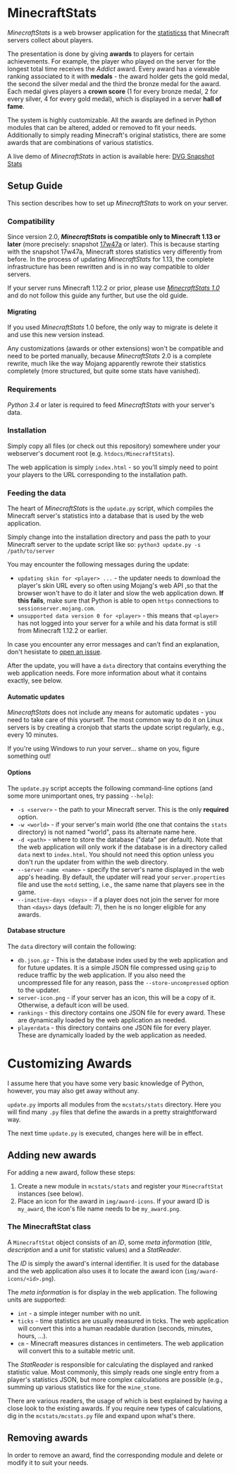 # MinecraftStats

_MinecraftStats_ is a web browser application for the [statisticss][1] that Minecraft servers collect about players.

The presentation is done by giving __awards__ to players for certain achievements. For example, the player who played on the server for the longest total time receives the _Addict_ award. Every award has a viewable ranking associated to it with __medals__ - the award holder gets the gold medal, the second the silver medal and the third the bronze medal for the award. Each medal gives players a __crown score__ (1 for every bronze medal, 2 for every silver, 4 for every gold medal), which is displayed in a server __hall of fame__.

The system is highly customizable. All the awards are defined in Python modules that can be altered, added or removed to fit your needs. Additionally to simply reading Minecraft's original statistics, there are some awards that are combinations of various statistics.

A live demo of _MinecraftStats_ in action is available here: [DVG Snapshot Stats][2]

## Setup Guide
This section describes how to set up _MinecraftStats_ to work on your server.

### Compatibility
Since version 2.0, ___MinecraftStats_ is compatible only to Minecraft 1.13 or later__ (more precisely: snapshot [17w47a][5] or later). This is because starting with the snapshot 17w47a, Minecraft stores statistics very differently from before. In the process of updating _MinecraftStats_ for 1.13, the complete infrastructure has been rewritten and is in no way compatible to older servers.

If your server runs Minecraft 1.12.2 or prior, please use [_MinecraftStats 1.0_][3] and do not follow this guide any further, but use the old guide.

#### Migrating
If you used _MinecraftStats_ 1.0 before, the only way to migrate is delete it and use this new version instead.

Any customizations (awards or other extensions) won't be compatible and need to be ported manually, because _MinecraftStats_ 2.0 is a complete rewrite, much like the way Mojang apparently rewrote their statistics completely (more structured, but quite some stats have vanished).

### Requirements
_Python 3.4_ or later is required to feed _MinecraftStats_ with your server's data.

### Installation
Simply copy all files (or check out this repository) somewhere under your webserver's document root (e.g. `htdocs/MinecraftStats`).

The web application is simply `index.html` - so you'll simply need to point your players to the URL corresponding to the installation path.

### Feeding the data
The heart of _MinecraftStats_ is the `update.py` script, which compiles the Minecraft server's statistics into a database that is used by the web application.

Simply change into the installation directory and pass the path to your Minecraft server to the update script like so:
```python3 update.py -s /path/to/server```

You may encounter the following messages during the update:
* `updating skin for <player> ...` - the updater needs to download the player's skin URL every so often using Mojang's web API ,so that the browser won't have to do it later and slow the web application down. __If this fails__, make sure that Python is able to open `https` connections to `sessionserver.mojang.com`.
* `unsupported data version 0 for <player>` - this means that `<player>` has not logged into your server for a while and his data format is still from Minecraft 1.12.2 or earlier.

In case you encounter any error messages and can't find an explanation, don't hesistate to [open an issue][4].

After the update, you will have a `data` directory that contains everything the web application needs. Fore more information about what it contains exactly, see below.

#### Automatic updates
_MinecraftStats_ does not include any means for automatic updates - you need to take care of this yourself. The most common way to do it on Linux servers is by creating a cronjob that starts the update script regularly, e.g., every 10 minutes.

If you're using Windows to run your server... shame on you, figure something out!

#### Options

The `update.py` script accepts the following command-line options (and some more unimportant ones, try passing `--help`):

* `-s <server>` - the path to your Minecraft server. This is the only __required__ option.
* `-w <world>` - if your server's main world (the one that contains the `stats` directory) is not named "world", pass its alternate name here.
* `-d <path>` - where to store the database ("data" per default). Note that the web application will only work if the database is in a directory called `data` next to `index.html`. You should not need this option unless you don't run the updater from within the web directory.
* `--server-name <name>` - specify the server's name displayed in the web app's heading. By default, the updater will read your `server.properties` file and use the `motd` setting, i.e., the same name that players see in the game.
* `--inactive-days <days>` - if a player does not join the server for more than `<days>` days (default: 7), then he is no longer eligible for any awards.

#### Database structure
The `data` directory will contain the following:
* `db.json.gz` - This is the database index used by the web application and for future updates. It is a simple JSON file compressed using `gzip` to reduce traffic by the web application. If you also need the uncompressed file for any reason, pass the `--store-uncompressed` option to the updater.
* `server-icon.png` - if your server has an icon, this will be a copy of it. Otherwise, a default icon will be used.
* `rankings` - this directory contains one JSON file for every award. These are dynamically loaded by the web application as needed.
* `playerdata` - this directory contains one JSON file for every player. These are dynamically loaded by the web application as needed.

# Customizing Awards
I assume here that you have some very basic knowledge of Python, however, you may also get away without any.

`update.py` imports all modules from the `mcstats/stats` directory. Here you will find many `.py` files that define the awards in a pretty straightforward way.

The next time `update.py` is executed, changes here will be in effect.

## Adding new awards
For adding a new award, follow these steps:

1. Create a new module in `mcstats/stats` and register your `MinecraftStat` instances (see below).
2. Place an icon for the award in `img/award-icons`. If your award ID is `my_award`, the icon's file name needs to be `my_award.png`.

### The MinecraftStat class
A `MinecraftStat` object consists of an _ID_, some _meta information_ (_title_, _description_ and a _unit_ for statistic values) and a _StatReader_.

The _ID_ is simply the award's internal identifier. It is used for the database and the web application also uses it to locate the award icon (`img/award-icons/<id>.png`).

The _meta information_ is for display in the web application. The following units are supported:
* `int` - a simple integer number with no unit.
* `ticks` - time statistics are usually measured in ticks. The web application will convert this into a human readable duration (seconds, minutes, hours, ...).
* `cm` - Minecraft measures distances in centimeters. The web application will convert this to a suitable metric unit.

The _StatReader_ is responsible for calculating the displayed and ranked statistic value. Most commonly, this simply reads one single entry from a player's statistics JSON, but more complex calculations are possible (e.g., summing up various statistics like for the `mine_stone`.

There are various readers, the usage of which is best explained by having a close look to the existing awards. If you require new types of calculations, dig in the `mcstats/mcstats.py` file and expand upon what's there.

## Removing awards
In order to remove an award, find the corresponding module and delete or modify it to suit your needs.

[1]:http://minecraft.gamepedia.com/Statistics
[2]:http://mine3.dvgaming.com/
[3]:https://github.com/pdinklag/MinecraftStats/releases/tag/1.0
[4]:https://github.com/pdinklag/MinecraftStats/issues
[5]:https://minecraft.gamepedia.com/17w47a
